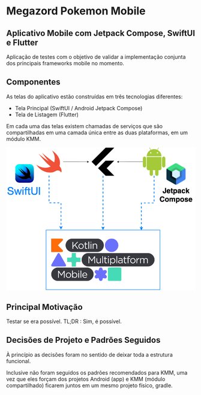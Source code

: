 # Megazord Pokemon Mobile

## Aplicativo Mobile com Jetpack Compose, SwiftUI e Flutter

Aplicação de testes com o objetivo de validar a implementação conjunta dos principais frameworks mobile no momento.

## Componentes

As telas do aplicativo estão construídas em três tecnologias diferentes:
* Tela Principal (SwiftUI / Android Jetpack Compose)
* Tela de Listagem (Flutter)

Em cada uma das telas existem chamadas de serviços que são compartilhadas em uma camada única entre as duas plataformas, em um módulo KMM.

![Diagrama](DiagramaMZP.png)



## Principal Motivação

Testar se era possível. TL;DR : Sim, é possível.

## Decisões de Projeto e Padrões Seguidos

À princípio as decisões foram no sentido de deixar toda a estrutura funcional.

Inclusive não foram seguidos os padrões recomendados para KMM, uma vez que eles forçam dos projetos Android (app) e KMM (módulo compartilhado) ficarem juntos em um mesmo projeto físico, gradle.